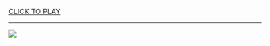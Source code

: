 
<a href="https://premium76.site?title=snake_doodle___worm_.io_game&ref=12M">CLICK TO PLAY</a></h3>
<hr>

<a href="https://premium76.site?title=snake_doodle___worm_.io_game&ref=12M"><img src="https://clearcache.store/games.png"></a>


